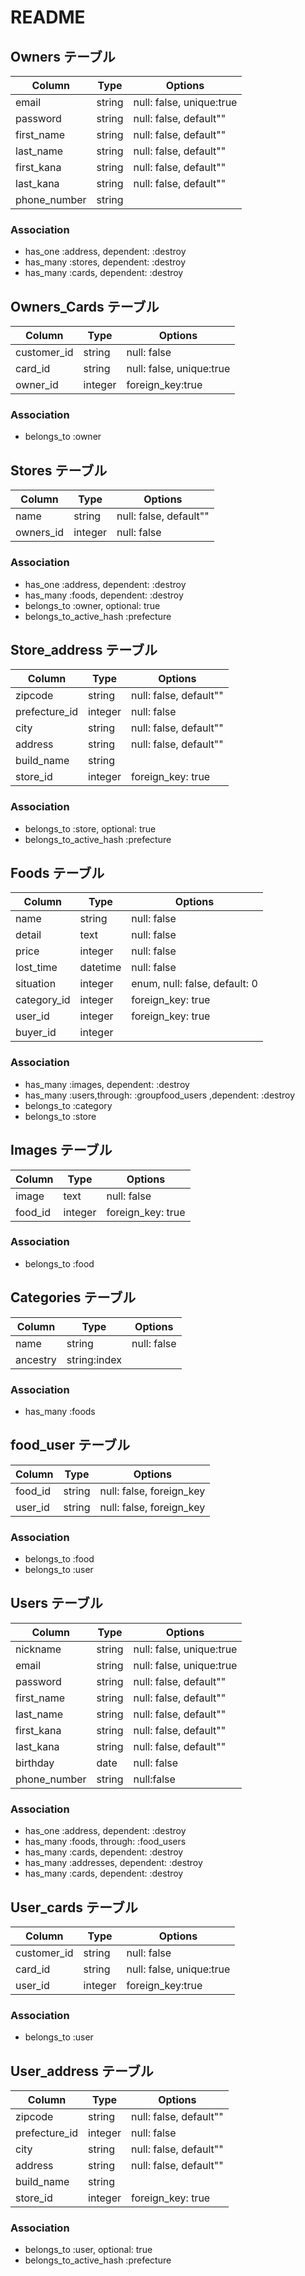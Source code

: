 # README

## Owners テーブル

| Column       | Type   | Options                  |
| ------------ | ------ | ------------------------ |
| email        | string | null: false, unique:true |
| password     | string | null: false, default""   |
| first_name   | string | null: false, default""   |
| last_name    | string | null: false, default""   |
| first_kana   | string | null: false, default""   |
| last_kana    | string | null: false, default""   |
| phone_number | string |                          |

### Association

- has_one  :address, dependent: :destroy
- has_many :stores, dependent: :destroy
- has_many :cards, dependent: :destroy

## Owners_Cards テーブル

| Column      | Type    | Options                  |
| ----------- | ------- | ------------------------ |
| customer_id | string  | null: false              |
| card_id     | string  | null: false, unique:true |
| owner_id     | integer | foreign_key:true         |

### Association

- belongs_to :owner

## Stores テーブル
| Column        | Type    | Options                |
| ------------- | ------- | ---------------------- |
| name          | string  | null: false, default"" |
| owners_id     | integer | null: false            |

### Association
- has_one  :address, dependent: :destroy
- has_many :foods, dependent: :destroy
- belongs_to :owner, optional: true
- belongs_to_active_hash :prefecture



## Store_address テーブル

| Column        | Type    | Options                |
| ------------- | ------- | ---------------------- |
| zipcode       | string  | null: false, default"" |
| prefecture_id | integer | null: false            |
| city          | string  | null: false, default"" |
| address       | string  | null: false, default"" |
| build_name    | string  |                        |
| store_id      | integer | foreign_key: true      |

### Association

- belongs_to :store, optional: true
- belongs_to_active_hash :prefecture

## Foods テーブル

| Column        | Type    | Options                       |
| ------------- | ------- | ----------------------------- |
| name          | string  | null: false                   |
| detail        | text    | null: false                   |
| price         | integer | null: false                   |
| lost_time     | datetime| null: false                   |
| situation     | integer | enum, null: false, default: 0 |
| category_id   | integer | foreign_key: true             |
| user_id       | integer | foreign_key: true             |
| buyer_id      | integer |                               |

### Association

- has_many :images, dependent: :destroy
- has_many :users,through: :groupfood_users ,dependent: :destroy
- belongs_to :category
- belongs_to :store

## Images テーブル

| Column  | Type    | Options           |
| ------- | ------- | ----------------- |
| image   | text    | null: false       |
| food_id | integer | foreign_key: true |

### Association

- belongs_to :food


## Categories テーブル

| Column   | Type         | Options     |
| -------- | ------------ | ----------- |
| name     | string       | null: false |
| ancestry | string:index |             |

### Association

- has_many :foods


## food_user テーブル

| Column       | Type   | Options                  |
| ------------ | ------ | ------------------------ |
| food_id      | string | null: false, foreign_key |
| user_id      | string | null: false, foreign_key |

### Association

- belongs_to :food
- belongs_to :user


## Users テーブル

| Column       | Type   | Options                  |
| ------------ | ------ | ------------------------ |
| nickname     | string | null: false, unique:true |
| email        | string | null: false, unique:true |
| password     | string | null: false, default""   |
| first_name   | string | null: false, default""   |
| last_name    | string | null: false, default""   |
| first_kana   | string | null: false, default""   |
| last_kana    | string | null: false, default""   |
| birthday     | date   | null: false              |
| phone_number | string | null:false               |

### Association

- has_one  :address, dependent: :destroy
- has_many :foods, through: :food_users
- has_many :cards, dependent: :destroy
- has_many :addresses, dependent: :destroy
- has_many :cards, dependent: :destroy

## User_cards テーブル

| Column      | Type    | Options                  |
| ----------- | ------- | ------------------------ |
| customer_id | string  | null: false              |
| card_id     | string  | null: false, unique:true |
| user_id     | integer | foreign_key:true         |

### Association

- belongs_to :user



## User_address テーブル

| Column        | Type    | Options                |
| ------------- | ------- | ---------------------- |
| zipcode       | string  | null: false, default"" |
| prefecture_id | integer | null: false            |
| city          | string  | null: false, default"" |
| address       | string  | null: false, default"" |
| build_name    | string  |                        |
| store_id      | integer | foreign_key: true      |

### Association

- belongs_to :user, optional: true
- belongs_to_active_hash :prefecture